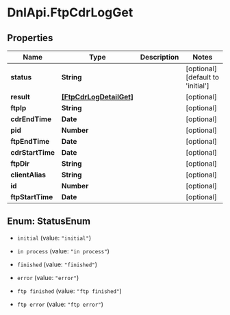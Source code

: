 # DnlApi.FtpCdrLogGet

## Properties
Name | Type | Description | Notes
------------ | ------------- | ------------- | -------------
**status** | **String** |  | [optional] [default to &#39;initial&#39;]
**result** | [**[FtpCdrLogDetailGet]**](FtpCdrLogDetailGet.md) |  | [optional] 
**ftpIp** | **String** |  | [optional] 
**cdrEndTime** | **Date** |  | [optional] 
**pid** | **Number** |  | [optional] 
**ftpEndTime** | **Date** |  | [optional] 
**cdrStartTime** | **Date** |  | [optional] 
**ftpDir** | **String** |  | [optional] 
**clientAlias** | **String** |  | [optional] 
**id** | **Number** |  | [optional] 
**ftpStartTime** | **Date** |  | [optional] 


<a name="StatusEnum"></a>
## Enum: StatusEnum


* `initial` (value: `"initial"`)

* `in process` (value: `"in process"`)

* `finished` (value: `"finished"`)

* `error` (value: `"error"`)

* `ftp finished` (value: `"ftp finished"`)

* `ftp error` (value: `"ftp error"`)




